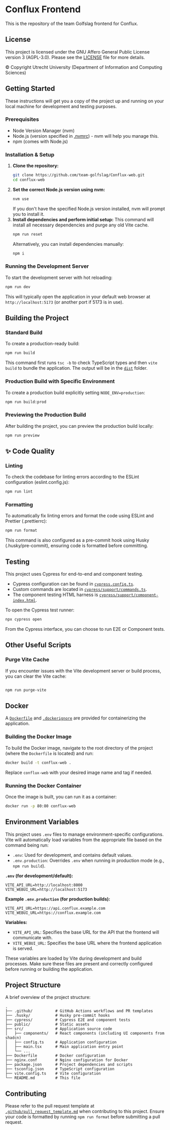 # Conflux Frontend

This is the repository of the team Golfslag frontend for Conflux.

## License

This project is licensed under the GNU Affero General Public License version 3 (AGPL-3.0). Please see the [LICENSE](LICENSE) file for more details.

© Copyright Utrecht University (Department of Information and Computing Sciences)

## Getting Started

These instructions will get you a copy of the project up and running on your local machine for development and testing purposes.

### Prerequisites

- Node Version Manager (nvm)
- Node.js (version specified in [.nvmrc](.nvmrc)) - nvm will help you manage this.
- npm (comes with Node.js)

### Installation & Setup

1.  **Clone the repository:**
    ```sh
    git clone https://github.com/team-golfslag/Conflux-web.git
    cd conflux-web
    ```
2.  **Set the correct Node.js version using nvm:**
    ```sh
    nvm use
    ```
    If you don't have the specified Node.js version installed, nvm will prompt you to install it.
3.  **Install dependencies and perform initial setup:**
    This command will install all necessary dependencies and purge any old Vite cache.
    ```sh
    npm run reset
    ```
    Alternatively, you can install dependencies manually:
    ```sh
    npm i
    ```

### Running the Development Server

To start the development server with hot reloading:

```sh
npm run dev
```

This will typically open the application in your default web browser at `http://localhost:5173` (or another port if 5173 is in use).

## Building the Project

### Standard Build

To create a production-ready build:

```sh
npm run build
```

This command first runs `tsc -b` to check TypeScript types and then `vite build` to bundle the application. The output will be in the [`dist`](dist) folder.

### Production Build with Specific Environment

To create a production build explicitly setting `NODE_ENV=production`:

```sh
npm run build:prod
```

### Previewing the Production Build

After building the project, you can preview the production build locally:

```sh
npm run preview
```

## ✨ Code Quality

### Linting

To check the codebase for linting errors according to the ESLint configuration (eslint.config.js):

```sh
npm run lint
```

### Formatting

To automatically fix linting errors and format the code using ESLint and Prettier (.prettierrc):

```sh
npm run format
```

This command is also configured as a pre-commit hook using Husky (.husky/pre-commit), ensuring code is formatted before committing.

## Testing

This project uses Cypress for end-to-end and component testing.

- Cypress configuration can be found in [`cypress.config.ts`](cypress.config.ts).
- Custom commands are located in [`cypress/support/commands.ts`](cypress/support/commands.ts).
- The component testing HTML harness is [`cypress/support/component-index.html`](cypress/support/component-index.html).

To open the Cypress test runner:

```sh
npx cypress open
```

From the Cypress interface, you can choose to run E2E or Component tests.

## Other Useful Scripts

### Purge Vite Cache

If you encounter issues with the Vite development server or build process, you can clear the Vite cache:

```sh

npm run purge-vite
```

## Docker

A [`Dockerfile`](Dockerfile) and [`.dockerignore`](.dockerignore) are provided for containerizing the application.

### Building the Docker Image

To build the Docker image, navigate to the root directory of the project (where the `Dockerfile` is located) and run:

```sh
docker build -t conflux-web .
```

Replace `conflux-web` with your desired image name and tag if needed.

### Running the Docker Container

Once the image is built, you can run it as a container:

```sh
docker run -p 80:80 conflux-web
```

## Environment Variables

This project uses `.env` files to manage environment-specific configurations. Vite will automatically load variables from the appropriate file based on the command being run:

- `.env`: Used for development, and contains default values.
- `.env.production`: Overrides `.env` when running in production mode (e.g., `npm run build`).

**`.env` (for development/default):**

```dotenv
VITE_API_URL=http://localhost:8000
VITE_WEBUI_URL=http://localhost:5173
```

**Example `.env.production` (for production builds):**

```dotenv
VITE_API_URL=https://api.conflux.example.com
VITE_WEBUI_URL=https://conflux.example.com
```

**Variables:**

- `VITE_API_URL`: Specifies the base URL for the API that the frontend will communicate with.
- `VITE_WEBUI_URL`: Specifies the base URL where the frontend application is served.

These variables are loaded by Vite during development and build processes. Make sure these files are present and correctly configured before running or building the application.

## Project Structure

A brief overview of the project structure:

```
.
├── .github/          # GitHub Actions workflows and PR templates
├── .husky/           # Husky pre-commit hooks
├── cypress/          # Cypress E2E and component tests
├── public/           # Static assets
├── src/              # Application source code
│   ├── components/   # React components (including UI components from shadcn)
│   ├── config.ts     # Application configuration
│   ├── main.tsx      # Main application entry point
│   └── ...
├── Dockerfile        # Docker configuration
├── nginx.conf        # Nginx configuration for Docker
├── package.json      # Project dependencies and scripts
├── tsconfig.json     # TypeScript configuration
├── vite.config.ts    # Vite configuration
└── README.md         # This file
```

## Contributing

Please refer to the pull request template at [`.github/pull_request_template.md`](.github/pull_request_template.md) when contributing to this project. Ensure your code is formatted by running `npm run format` before submitting a pull request.
